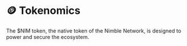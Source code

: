# 🪙 Tokenomics

The $NIM token, the native token of the Nimble Network, is designed to power and secure the ecosystem.&#x20;
